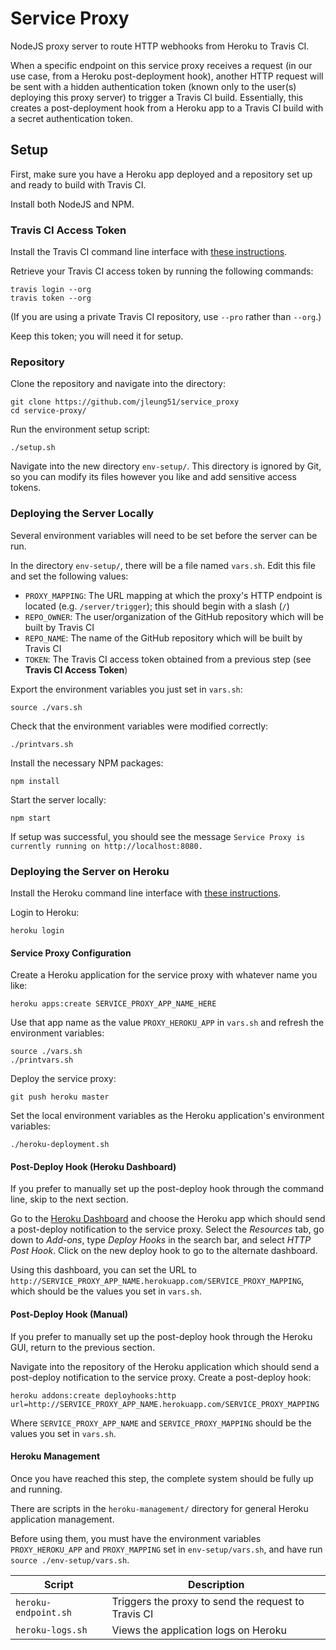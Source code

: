 # Service Proxy

NodeJS proxy server to route HTTP webhooks from Heroku to Travis CI.

When a specific endpoint on this service proxy receives a request (in our use case, from a Heroku post-deployment hook), another HTTP request will be sent with a hidden authentication token (known only to the user(s) deploying this proxy server) to trigger a Travis CI build. Essentially, this creates a post-deployment hook from a Heroku app to a Travis CI build with a secret authentication token.

## Setup

First, make sure you have a Heroku app deployed and a repository set up and ready to build with Travis CI.

Install both NodeJS and NPM.

### Travis CI Access Token

Install the Travis CI command line interface with [these instructions](https://github.com/travis-ci/travis.rb#installation).

Retrieve your Travis CI access token by running the following commands:
```
travis login --org
travis token --org
```

(If you are using a private Travis CI repository, use `--pro` rather than `--org`.)

Keep this token; you will need it for setup.

### Repository

Clone the repository and navigate into the directory:
```
git clone https://github.com/jleung51/service_proxy
cd service-proxy/
```

Run the environment setup script:
```
./setup.sh
```

Navigate into the new directory `env-setup/`. This directory is ignored by Git, so you can modify its files however you like and add sensitive access tokens.

### Deploying the Server Locally

Several environment variables will need to be set before the server can be run.

In the directory `env-setup/`, there will be a file named `vars.sh`. Edit this file and set the following values:

* `PROXY_MAPPING`: The URL mapping at which the proxy's HTTP endpoint is located (e.g. `/server/trigger`); this should begin with a slash (`/`)
* `REPO_OWNER`: The user/organization of the GitHub repository which will be built by Travis CI
* `REPO_NAME`: The name of the GitHub repository which will be built by Travis CI
* `TOKEN`: The Travis CI access token obtained from a previous step (see **Travis CI Access Token**)

Export the environment variables you just set in `vars.sh`:
```
source ./vars.sh
```

Check that the environment variables were modified correctly:
```
./printvars.sh
```

Install the necessary NPM packages:
```
npm install
```

Start the server locally:
```
npm start
```

If setup was successful, you should see the message `Service Proxy is currently running on http://localhost:8080.`

### Deploying the Server on Heroku

Install the Heroku command line interface with [these instructions](https://devcenter.heroku.com/articles/heroku-command-line).

Login to Heroku:
```
heroku login
```

#### Service Proxy Configuration

Create a Heroku application for the service proxy with whatever name you like:
```
heroku apps:create SERVICE_PROXY_APP_NAME_HERE
```

Use that app name as the value `PROXY_HEROKU_APP` in `vars.sh` and refresh the environment variables:
```
source ./vars.sh
./printvars.sh
```

Deploy the service proxy:
```
git push heroku master
```

Set the local environment variables as the Heroku application's environment variables:
```
./heroku-deployment.sh
```

#### Post-Deploy Hook (Heroku Dashboard)

If you prefer to manually set up the post-deploy hook through the command line, skip to the next section.

Go to the [Heroku Dashboard](https://dashboard.heroku.com/) and choose the Heroku app which should send a post-deploy notification to the service proxy. Select the *Resources* tab, go down to *Add-ons*, type *Deploy Hooks* in the search bar, and select *HTTP Post Hook*. Click on the new deploy hook to go to the alternate dashboard.

Using this dashboard, you can set the URL to `http://SERVICE_PROXY_APP_NAME.herokuapp.com/SERVICE_PROXY_MAPPING`, which should be the values you set in `vars.sh`.

#### Post-Deploy Hook (Manual)

If you prefer to manually set up the post-deploy hook through the Heroku GUI, return to the previous section.

Navigate into the repository of the Heroku application which should send a post-deploy notification to the service proxy. Create a post-deploy hook:
```
heroku addons:create deployhooks:http url=http://SERVICE_PROXY_APP_NAME.herokuapp.com/SERVICE_PROXY_MAPPING
```

Where `SERVICE_PROXY_APP_NAME` and `SERVICE_PROXY_MAPPING` should be the values you set in `vars.sh`.

#### Heroku Management

Once you have reached this step, the complete system should be fully up and running.

There are scripts in the `heroku-management/` directory for general Heroku application management.

Before using them, you must have the environment variables `PROXY_HEROKU_APP` and `PROXY_MAPPING` set in `env-setup/vars.sh`, and have run `source ./env-setup/vars.sh`.

| Script | Description |
| --- | --- |
| `heroku-endpoint.sh` | Triggers the proxy to send the request to Travis CI |
| `heroku-logs.sh` | Views the application logs on Heroku |
